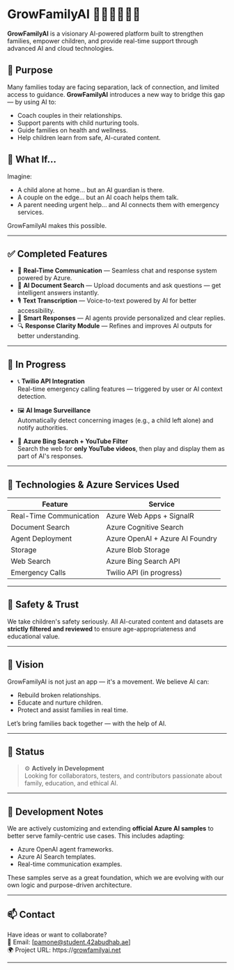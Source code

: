 # GrowFamilyAI 🌱🤖👨‍👩‍👧‍👦

**GrowFamilyAI** is a visionary AI-powered platform built to strengthen families, empower children, and provide real-time support through advanced AI and cloud technologies.

## 🌟 Purpose

Many families today are facing separation, lack of connection, and limited access to guidance. **GrowFamilyAI** introduces a new way to bridge this gap — by using AI to:

- Coach couples in their relationships.
- Support parents with child nurturing tools.
- Guide families on health and wellness.
- Help children learn from safe, AI-curated content.

## 🧠 What If...

Imagine:
- A child alone at home... but an AI guardian is there.
- A couple on the edge... but an AI coach helps them talk.
- A parent needing urgent help... and AI connects them with emergency services.

GrowFamilyAI makes this possible.

---

## ✅ Completed Features

- 🔴 **Real-Time Communication** — Seamless chat and response system powered by Azure.
- 📄 **AI Document Search** — Upload documents and ask questions — get intelligent answers instantly.
- 🎙️ **Text Transcription** — Voice-to-text powered by AI for better accessibility.
- 💬 **Smart Responses** — AI agents provide personalized and clear replies.
- 🔍 **Response Clarity Module** — Refines and improves AI outputs for better understanding.

---

## 🔧 In Progress

- 📞 **Twilio API Integration**  
  Real-time emergency calling features — triggered by user or AI context detection.

- 🖼️ **AI Image Surveillance**  
  Automatically detect concerning images (e.g., a child left alone) and notify authorities.

- 🔎 **Azure Bing Search + YouTube Filter**  
  Search the web for **only YouTube videos**, then play and display them as part of AI's responses.

---

## 💠 Technologies & Azure Services Used

| Feature | Service |
|--------|--------|
| Real-Time Communication | Azure Web Apps + SignalR |
| Document Search | Azure Cognitive Search |
| Agent Deployment | Azure OpenAI + Azure AI Foundry |
| Storage | Azure Blob Storage |
| Web Search | Azure Bing Search API |
| Emergency Calls | Twilio API (in progress) |

---

## 🔐 Safety & Trust

We take children's safety seriously. All AI-curated content and datasets are **strictly filtered and reviewed** to ensure age-appropriateness and educational value.

---

## 🚀 Vision

GrowFamilyAI is not just an app — it's a movement. We believe AI can:

- Rebuild broken relationships.
- Educate and nurture children.
- Protect and assist families in real time.

Let’s bring families back together — with the help of AI.

---

## 📌 Status

> ⚙️ **Actively in Development**  
> Looking for collaborators, testers, and contributors passionate about family, education, and ethical AI.

---
## 🧪 Development Notes

We are actively customizing and extending **official Azure AI samples** to better serve family-centric use cases. This includes adapting:

- Azure OpenAI agent frameworks.
- Azure AI Search templates.
- Real-time communication examples.

These samples serve as a great foundation, which we are evolving with our own logic and purpose-driven architecture.

---

## 📫 Contact

Have ideas or want to collaborate?  
📧 Email: [pamone@student.42abudhab.ae]  
🌍 Project URL: https://[growfamilyai.net](https://growfamilyai-fvgmcqftfqbffzav.uaenorth-01.azurewebsites.net/)

---

